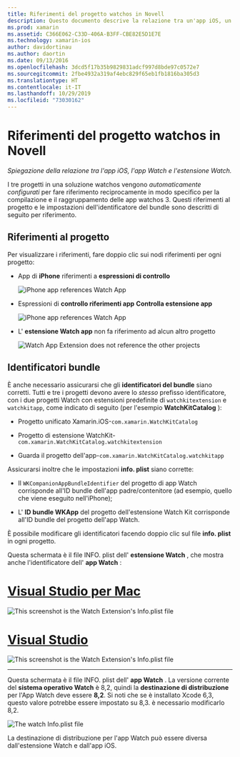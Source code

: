 ```yaml
---
title: Riferimenti del progetto watchos in Novell
description: Questo documento descrive la relazione tra un'app iOS, un'app Watch e un'estensione dell'app Watch. Vengono illustrati i riferimenti al progetto e gli identificatori del bundle.
ms.prod: xamarin
ms.assetid: C366E062-C33D-406A-B3FF-CBE82E5D1E7E
ms.technology: xamarin-ios
author: davidortinau
ms.author: daortin
ms.date: 09/13/2016
ms.openlocfilehash: 3dcd5f17b35b9829831adcf997d8bde97c0572e7
ms.sourcegitcommit: 2fbe4932a319af4ebc829f65eb1fb1816ba305d3
ms.translationtype: HT
ms.contentlocale: it-IT
ms.lasthandoff: 10/29/2019
ms.locfileid: "73030162"
---
```

# <a name="watchos-project-references-in-xamarin"></a>Riferimenti del progetto watchos in Novell

_Spiegazione della relazione tra l'app iOS, l'app Watch e l'estensione Watch._

I tre progetti in una soluzione watchos vengono *automaticamente configurati* per fare riferimento reciprocamente in modo specifico per la compilazione e il raggruppamento delle app watchos 3. Questi riferimenti al progetto e le impostazioni dell'identificatore del bundle sono descritti di seguito per riferimento.

## <a name="project-references"></a>Riferimenti al progetto

Per visualizzare i riferimenti, fare doppio clic sui nodi riferimenti per ogni progetto:

- App di **iPhone** riferimenti a **espressioni di controllo**

  ![](project-references-images/catalog-reference1.png "iPhone app references Watch App")

- Espressioni di **controllo riferimenti app** **Controlla estensione app**

  ![](project-references-images/catalog-reference2.png "iPhone app references Watch App")

- L' **estensione Watch app** non fa riferimento ad alcun altro progetto

  ![](project-references-images/catalog-reference3.png "Watch App Extension does not reference the other projects")

## <a name="bundle-identifiers"></a>Identificatori bundle

È anche necessario assicurarsi che gli **identificatori del bundle** siano corretti.
Tutti e tre i progetti devono avere lo *stesso* prefisso identificatore, con i due progetti Watch con estensioni predefinite di `watchkitextension` e `watchkitapp`, come indicato di seguito (per l'esempio **WatchKitCatalog** ):

- Progetto unificato Xamarin.iOS-`com.xamarin.WatchKitCatalog`

- Progetto di estensione WatchKit-`com.xamarin.WatchKitCatalog.watchkitextension`

- Guarda il progetto dell'app-`com.xamarin.WatchKitCatalog.watchkitapp`

Assicurarsi inoltre che le impostazioni **info. plist** siano corrette:

- Il `WKCompanionAppBundleIdentifier` del progetto di app Watch corrisponde all'ID bundle dell'app padre/contenitore (ad esempio, quello che viene eseguito nell'iPhone);

- L' **ID bundle WKApp** del progetto dell'estensione Watch Kit corrisponde all'ID bundle del progetto dell'app Watch.

È possibile modificare gli identificatori facendo doppio clic sul file **info. plist** in ogni progetto.

Questa schermata è il file INFO. plist dell' **estensione Watch** , che mostra anche l'identificatore dell' **app Watch** :

# <a name="visual-studio-for-mactabmacos"></a>[Visual Studio per Mac](#tab/macos)

![](project-references-images/infoplist-extension.png "This screenshot is the Watch Extension's Info.plist file")

# <a name="visual-studiotabwindows"></a>[Visual Studio](#tab/windows)

![](project-references-images/infoplist-extension-vs.png "This screenshot is the Watch Extension's Info.plist file")

-----

Questa schermata è il file INFO. plist dell' **app Watch** .
La versione corrente del **sistema operativo Watch** è 8,2, quindi la **destinazione di distribuzione** per l'App Watch deve essere **8,2**. Si noti che se è installato Xcode 6,3, questo valore potrebbe essere impostato su 8,3. è necessario modificarlo 8,2.

![](project-references-images/infoplist-watchapp.png "The watch Info.plist file")

La destinazione di distribuzione per l'app Watch può essere diversa dall'estensione Watch e dall'app iOS.
